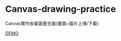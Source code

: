 # Canvas-drawing-practice
Canvas實作長輩圖產生器(畫圖+圖片上傳/下載)
<p><a href="https://moyoung4956.github.io/Canvas-drawing-practice/">DEMO</a></p>
